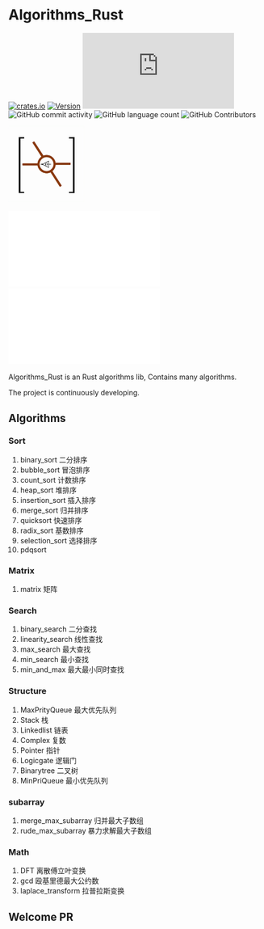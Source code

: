 # Algorithms_Rust
[![crates.io](https://img.shields.io/crates/dr/algori)](https://crates.io/crates/algori?logo=rust&type=flat-square)
[![Version](https://img.shields.io/crates/v/algori)](https://crates.io/crates/algori?logo=rust&style=flat&logoColor=green)
[![Matrix](https://img.shields.io/matrix/algori%3Amozilla.org?style=flat)](https://matrix.to/#/#algori:mozilla.org?style=flat-square&logo=matrix)
![GitHub commit activity](https://img.shields.io/github/commit-activity/w/donjuanplatinum/algori?style=plastic&logoColor=yellow&color=blue)
![GitHub language count](https://img.shields.io/github/languages/count/donjuanplatinum/algori?style=flat-square&logo=rust&logoColor=black&color=black)
![GitHub Contributors](https://img.shields.io/github/contributors/donjuanplatinum/algori?style=flat&color=green)

<img src=./algori.png width="30%" >



[![Chinese](./README.zh.md)](./README.zh.md)
[![English](./README.md)](./README.md)




Algorithms_Rust is an Rust algorithms lib, Contains many algorithms.

The project is continuously developing.

## Algorithms
### Sort
1. binary_sort 二分排序
2. bubble_sort 冒泡排序
3. count_sort 计数排序
4. heap_sort 堆排序
5. insertion_sort 插入排序
6. merge_sort 归并排序
7. quicksort 快速排序
8. radix_sort 基数排序
9. selection_sort 选择排序
10. pdqsort
### Matrix
1. matrix 矩阵
### Search
1. binary_search 二分查找
2. linearity_search 线性查找
3. max_search 最大查找
4. min_search 最小查找
5. min_and_max 最大最小同时查找
### Structure
1. MaxPrityQueue 最大优先队列
2. Stack 栈
3. Linkedlist 链表
4. Complex 复数
5. Pointer 指针
6. Logicgate 逻辑门
7. Binarytree 二叉树
8. MinPriQueue 最小优先队列

### subarray
1. merge_max_subarray 归并最大子数组
2. rude_max_subarray 暴力求解最大子数组

### Math
1. DFT 离散傅立叶变换
2. gcd 殴基里德最大公约数
3. laplace_transform 拉普拉斯变换
## Welcome PR

